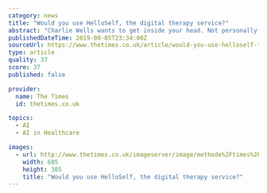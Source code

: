 ```yaml
---
category: news
title: "Would you use HelloSelf, the digital therapy service?"
abstract: "Charlie Wells wants to get inside your head. Not personally, you understand, but through a groundbreaking low-cost combination of psychotherapy and artificial intelligence. Until recently, therapy has been off-putting to people who might have wanted it and ..."
publishedDateTime: 2019-08-05T23:34:00Z
sourceUrl: https://www.thetimes.co.uk/article/would-you-use-helloself-the-digital-therapy-service-k08nw05bx
type: article
quality: 37
score: 37
published: false

provider:
  name: The Times
  id: thetimes.co.uk

topics:
  - AI
  - AI in Healthcare

images:
  - url: http://www.thetimes.co.uk/imageserver/image/methode%2Ftimes%2Fprod%2Fweb%2Fbin%2F92ecb720-b797-11e9-bfc4-f5ff1f47234e.jpg?crop=6676%2C3755%2C364%2C926&resize=685
    width: 685
    height: 385
    title: "Would you use HelloSelf, the digital therapy service?"
---
```

